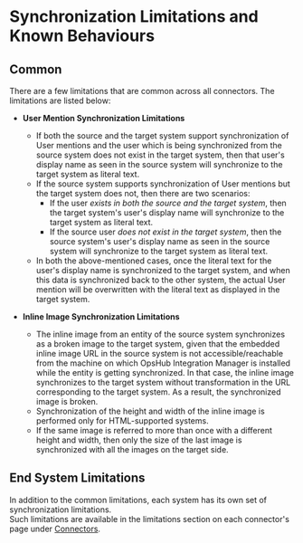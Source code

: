 # Synchronization Limitations and Known Behaviours

## Common

There are a few limitations that are common across all connectors. The limitations are listed below:

- **User Mention Synchronization Limitations**  
  - If both the source and the target system support synchronization of User mentions and the user which is being synchronized from the source system does not exist in the target system, then that user's display name as seen in the source system will synchronize to the target system as literal text.
  - If the source system supports synchronization of User mentions but the target system does not, then there are two scenarios:  
    - If the user *exists in both the source and the target system*, then the target system's user's display name will synchronize to the target system as literal text.  
    - If the source user *does not exist in the target system*, then the source system's user's display name as seen in the source system will synchronize to the target system as literal text.
  - In both the above-mentioned cases, once the literal text for the user's display name is synchronized to the target system, and when this data is synchronized back to the other system, the actual User mention will be overwritten with the literal text as displayed in the target system.

- **Inline Image Synchronization Limitations**  
  - The inline image from an entity of the source system synchronizes as a broken image to the target system, given that the embedded inline image URL in the source system is not accessible/reachable from the machine on which OpsHub Integration Manager is installed while the entity is getting synchronized. In that case, the inline image synchronizes to the target system without transformation in the URL corresponding to the target system. As a result, the synchronized image is broken.
  - Synchronization of the height and width of the inline image is performed only for HTML-supported systems.
  - If the same image is referred to more than once with a different height and width, then only the size of the last image is synchronized with all the images on the target side.

## End System Limitations

In addition to the common limitations, each system has its own set of synchronization limitations.  
Such limitations are available in the limitations section on each connector's page under [Connectors](../connectors.md).
